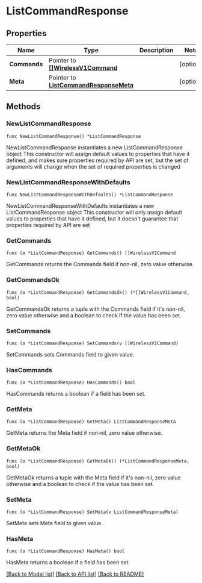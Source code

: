 # ListCommandResponse

## Properties

Name | Type | Description | Notes
------------ | ------------- | ------------- | -------------
**Commands** | Pointer to [**[]WirelessV1Command**](WirelessV1Command.md) |  | [optional] 
**Meta** | Pointer to [**ListCommandResponseMeta**](ListCommandResponse_meta.md) |  | [optional] 

## Methods

### NewListCommandResponse

`func NewListCommandResponse() *ListCommandResponse`

NewListCommandResponse instantiates a new ListCommandResponse object
This constructor will assign default values to properties that have it defined,
and makes sure properties required by API are set, but the set of arguments
will change when the set of required properties is changed

### NewListCommandResponseWithDefaults

`func NewListCommandResponseWithDefaults() *ListCommandResponse`

NewListCommandResponseWithDefaults instantiates a new ListCommandResponse object
This constructor will only assign default values to properties that have it defined,
but it doesn't guarantee that properties required by API are set

### GetCommands

`func (o *ListCommandResponse) GetCommands() []WirelessV1Command`

GetCommands returns the Commands field if non-nil, zero value otherwise.

### GetCommandsOk

`func (o *ListCommandResponse) GetCommandsOk() (*[]WirelessV1Command, bool)`

GetCommandsOk returns a tuple with the Commands field if it's non-nil, zero value otherwise
and a boolean to check if the value has been set.

### SetCommands

`func (o *ListCommandResponse) SetCommands(v []WirelessV1Command)`

SetCommands sets Commands field to given value.

### HasCommands

`func (o *ListCommandResponse) HasCommands() bool`

HasCommands returns a boolean if a field has been set.

### GetMeta

`func (o *ListCommandResponse) GetMeta() ListCommandResponseMeta`

GetMeta returns the Meta field if non-nil, zero value otherwise.

### GetMetaOk

`func (o *ListCommandResponse) GetMetaOk() (*ListCommandResponseMeta, bool)`

GetMetaOk returns a tuple with the Meta field if it's non-nil, zero value otherwise
and a boolean to check if the value has been set.

### SetMeta

`func (o *ListCommandResponse) SetMeta(v ListCommandResponseMeta)`

SetMeta sets Meta field to given value.

### HasMeta

`func (o *ListCommandResponse) HasMeta() bool`

HasMeta returns a boolean if a field has been set.


[[Back to Model list]](../README.md#documentation-for-models) [[Back to API list]](../README.md#documentation-for-api-endpoints) [[Back to README]](../README.md)


